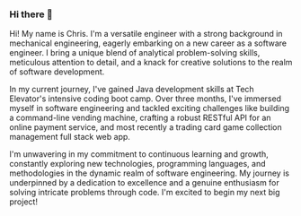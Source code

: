 ### Hi there 👋

<!--
**Chris-D-G/Chris-D-G** is a ✨ _special_ ✨ repository because its `README.md` (this file) appears on your GitHub profile.

Here are some ideas to get you started:

- 🔭 I’m currently working on ...
- 🌱 I’m currently learning ...
- 👯 I’m looking to collaborate on ...
- 🤔 I’m looking for help with ...
- 💬 Ask me about ...
- 📫 How to reach me: ...
- 😄 Pronouns: ...
- ⚡ Fun fact: ...
-->
Hi! My name is Chris. I'm a versatile engineer with a strong background in mechanical engineering, eagerly embarking on a new career as a software engineer. I bring a unique blend of analytical problem-solving skills, meticulous attention to detail, and a knack for creative solutions to the realm of software development. 

In my current journey, I've gained Java development skills at Tech Elevator's intensive coding boot camp. Over three months, I've immersed myself in software engineering and tackled exciting challenges like building a command-line vending machine, crafting a robust RESTful API for an online payment service, and most recently a trading card game collection management full stack web app.

I'm unwavering in my commitment to continuous learning and growth, constantly exploring new technologies, programming languages, and methodologies in the dynamic realm of software engineering. My journey is underpinned by a dedication to excellence and a genuine enthusiasm for solving intricate problems through code. I'm excited to begin my next big project!

